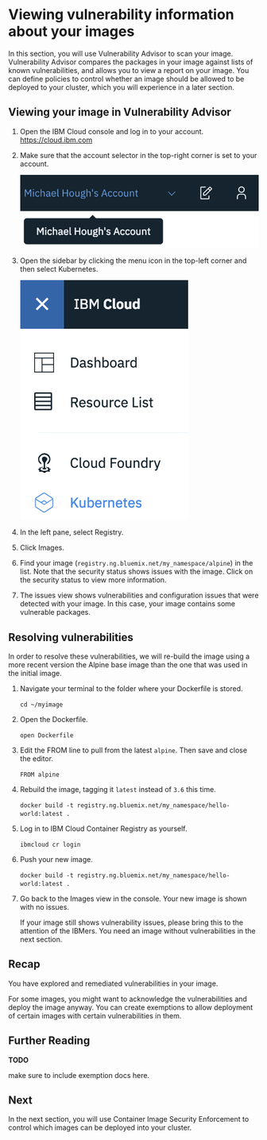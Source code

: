 # Viewing vulnerability information about your images

In this section, you will use Vulnerability Advisor to scan your image. Vulnerability Advisor compares the packages in your image against lists of known vulnerabilities, and allows you to view a report on your image. You can define policies to control whether an image should be allowed to be deployed to your cluster, which you will experience in a later section.

## Viewing your image in Vulnerability Advisor

1. Open the IBM Cloud console and log in to your account. <https://cloud.ibm.com>

2. Make sure that the account selector in the top-right corner is set to your account.

    ![IBM Cloud account selector](./5_1.png)

3. Open the sidebar by clicking the menu icon in the top-left corner and then select Kubernetes.

    ![Kubernetes button in sidebar](./5_2.png)

4. In the left pane, select Registry.

5. Click Images.

6. Find your image (`registry.ng.bluemix.net/my_namespace/alpine`) in the list. Note that the security status shows issues with the image. Click on the security status to view more information.

7. The issues view shows vulnerabilities and configuration issues that were detected with your image. In this case, your image contains some vulnerable packages.

## Resolving vulnerabilities

In order to resolve these vulnerabilities, we will re-build the image using a more recent version the Alpine base image than the one that was used in the initial image.

1. Navigate your terminal to the folder where your Dockerfile is stored.

    `cd ~/myimage`

2. Open the Dockerfile.

    `open Dockerfile`

3. Edit the FROM line to pull from the latest `alpine`. Then save and close the editor.

    `FROM alpine`

4. Rebuild the image, tagging it `latest` instead of `3.6` this time.

    `docker build -t registry.ng.bluemix.net/my_namespace/hello-world:latest .`

5. Log in to IBM Cloud Container Registry as yourself.

    `ibmcloud cr login`

6. Push your new image.

    `docker build -t registry.ng.bluemix.net/my_namespace/hello-world:latest .`

7. Go back to the Images view in the console. Your new image is shown with no issues.

    If your image still shows vulnerability issues, please bring this to the attention of the IBMers. You need an image without vulnerabilities in the next section.

## Recap

You have explored and remediated vulnerabilities in your image.

For some images, you might want to acknowledge the vulnerabilities and deploy the image anyway. You can create exemptions to allow deployment of certain images with certain vulnerabilities in them.

## Further Reading

**TODO**

make sure to include exemption docs here.

## Next

In the next section, you will use Container Image Security Enforcement to control which images can be deployed into your cluster.
